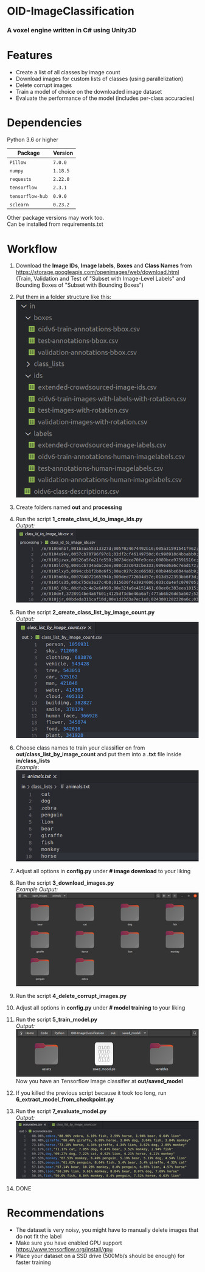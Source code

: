 # OID-ImageClassification

### A voxel engine written in C# using Unity3D

# Features

 - Create a list of all classes by image count
 - Download images for custom lists of classes (using parallelization)
 - Delete corrupt images
 - Train a model of choice on the downloaded image dataset
 - Evaluate the performance of the model (includes per-class accuracies)
 
 # Dependencies
 Python 3.6 or higher
 
 | Package | Version
| -------- | ----------- |
`Pillow` | `7.0.0` |
`numpy` | `1.18.5` |
`requests` | `2.22.0` |
`tensorflow` | `2.3.1` |
`tensorflow-hub` | `0.9.0` |
`sclearn` | `0.23.2` |
                
Other package versions may work too.  
Can be installed from requirements.txt

 # Workflow
1. Download the **Image IDs**, **Image labels**, **Boxes** and **Class Names** from https://storage.googleapis.com/openimages/web/download.html  
 (Train, Validation and Test of "Subset with Image-Level Labels" and Bounding Boxes of "Subset with Bounding Boxes")
 
2. Put them in a folder structure like this:  
	![inputFolder.png](screenshots/input_folder.png)
	
3. Create folders named **out** and **processing**

4. Run the script **1_create_class_id_to_image_ids.py**  
	*Output:*  
	![script1.png](screenshots/script1.png)
	
5. Run the script **2_create_class_list_by_image_count.py**  
	*Output:*  
	![script2.png](screenshots/script2.png)
	
6. Choose class names to train your classifier on from **out/class_list_by_image_count** and put them into a **.txt** file inside **in/class_lists**  
*Example*:  
![script1.png](screenshots/class_list.png)

7. Adjust all options in **config.py** under **# image download** to your liking

8. Run the script **3_download_images.py**  
	*Example Output:*  
	![script3.png](screenshots/script3.png)
	
9. Run the script **4_delete_corrupt_images.py**

10. Adjust all options in **config.py** under **# model training** to your liking

11. Run the script **5_train_model.py**  
	*Output:*  
	![script5.png](screenshots/script5.png)  
	Now you have an Tensorflow Image classifier at **out/saved_model**
	
12. If you killed the previous script because it took too long,
run **6_extract_model_from_checkpoint.py**

13. Run the script **7_evaluate_model.py**  
	*Output:*  
	![script7.png](screenshots/script7.png)
	
14. DONE

# Recommendations
 - The dataset is very noisy, you might have to manually delete images that do not fit the label
 - Make sure you have enabled GPU support https://www.tensorflow.org/install/gpu
 - Place your dataset on a SSD drive (500Mb/s should be enough) for faster training
